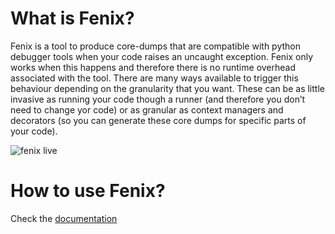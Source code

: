 # What is Fenix?

Fenix is a tool to produce core-dumps that are compatible with python debugger tools when your code raises an uncaught exception. Fenix only works when this happens and therefore there is no runtime overhead associated with the tool. There are many ways available to trigger this behaviour depending on the granularity that you want. These can be as little invasive as running your code though a runner (and therefore you don’t need to change yor code) or as granular as context managers and decorators (so you can generate these core dumps for specific parts of your code).

![fenix live](docs/images/fenix.gif)

# How to use Fenix?

Check the [documentation](https://pablogsal.github.io/fenix/)
